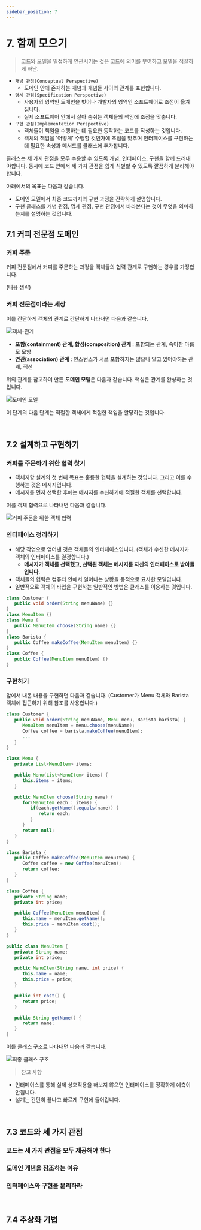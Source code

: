 ```yaml
---
sidebar_position: 7
---
```


# 7. 함께 모으기

> 코드와 모델을 밀접하게 연관시키는 것은 코드에 의미를 부여하고 모델을 적절하게 하낟.

- `개념 관점(Conceptual Perspective)`
  - 도메인 안에 존재하는 개념과 개념들 사이의 관계를 표현합니다.
- `명세 관점(Specification Perspective)`
  - 사용자의 영역인 도메인을 벗어나 개발자의 영역인 소프트웨어로 초점이 옮겨집니다.
  - 실제 소프트웨어 안에서 살아 숨쉬는 객체들의 책임에 초점을 맞춥니다.
- `구현 관점(Implementation Perspective)`
  - 객체들이 책임을 수행하는 데 필요한 동작하는 코드를 작성하는 것입니다.
  - 객체의 책임을 '어떻게' 수행할 것인가에 초점을 맞추며 인터페이스를 구현하는 데 필요한 속성과 메서드를 클래스에 추가합니다.

클래스는 세 가지 관점을 모두 수용할 수 있도록 개념, 인터페이스, 구현을 함께 드러내야합니다. 동시에 코드 안에서 세 가지 관점을 쉽게 식별할 수 있도록 깔끔하게 분리해야 합니다.

아래에서의 목표는 다음과 같습니다.

- 도메인 모델에서 최종 코드까지의 구현 과정을 간략하게 설명합니다.
- 구현 클래스를 개념 관점, 명세 관점, 구현 관점에서 바라본다는 것이 무엇을 의미하는지를 설명하는 것입니다.

## 7.1 커피 전문점 도메인

### 커피 주문

커피 전문점에서 커피를 주문하는 과정을 객체들의 협력 관계로 구현하는 경우를 가정합니다.

(내용 생략)

### 커피 전문점이라는 세상

이를 간단하게 객체의 관계로 간단하게 나타내면 다음과 같습니다.

![객체-관계](https://user-images.githubusercontent.com/42582516/132520697-66abeae3-1f2f-4011-9869-84ed7e33f0f4.png)

- **포함(containment) 관계, 합성(composition) 관계** : 포함되는 관계, 속이찬 마름모 모양
- **연관(association) 관계** : 인스턴스가 서로 포함하지는 않으나 알고 있어야하는 관계, 직선

위의 관계를 참고하여 만든 **도메인 모델**은 다음과 같습니다. 핵심은 관계를 완성하는 것입니다.

![도메인 모델](https://user-images.githubusercontent.com/42582516/132521431-3eeed7ae-fb43-416a-a3bb-7d7033e2ab55.png)

이 단계의 다음 단계는 적절한 객체에게 적절한 책임을 할당하는 것입니다.

<br/>

## 7.2 설계하고 구현하기

### 커피를 주문하기 위한 협력 찾기

- 객체지향 설계의 첫 번째 목표는 훌륭한 협력을 설계하는 것입니다. 그리고 이를 수행하는 것은 메시지입니다.
- 메시지를 먼저 선택한 후에는 메시지를 수신하기에 적절한 객체를 선택합니다.

이를 객체 협력으로 나타내면 다음과 같습니다.

![커피 주문을 위한 객체 협력](https://user-images.githubusercontent.com/42582516/132597401-a8a7b48f-bb6d-47d2-998c-6fa072adefdb.png)

### 인터페이스 정리하기

- 해당 작업으로 얻어낸 것은 객체들의 인터페이스입니다. (객체가 수신한 메시지가 객체의 인터페이스를 결정합니다.)
  - **메시지가 객체를 선택했고, 선택된 객체는 메시지를 자신의 인터페이스로 받아들입니다.**
- 객체들의 협력은 컴퓨터 안에서 일어나는 상황을 동적으로 묘사한 모델입니다.
- 일반적으로 객체의 타입을 구현하는 일반적인 방법은 클래스를 이용하는 것입니다.

```java
class Customer {
   public void order(String menuName) {}
}
class MenuItem {}
class Menu {
   public MenuItem choose(String name) {}
}
class Barista {
   public Coffee makeCoffee(MenuItem menuItem) {}
}
class Coffee {
   public Coffee(MenuItem menuItem) {}
}
```

### 구현하기

앞에서 내온 내용을 구현하면 다음과 같습니다. (Customer가 Menu 객체와 Barista 객체에 접근하기 위해 참조를 사용합니다.)

```java
class Customer {
   public void order(String menuName, Menu menu, Barista barista) {
      MenuItem menuItem = menu.choose(menuName);
      Coffee coffee = barista.makeCoffee(menuItem);
      ...
   }
}
```

```java
class Menu {
   private List<MenuItem> items;

   public Menu(List<MenuItem> items) {
      this.items = items;
   }

   public MenuItem choose(String name) {
      for(MenuItem each : items) {
         if(each.getName().equals(name)) {
            return each;
         }
      }
      return null;
   }
}
```

```java
class Barista {
   public Coffee makeCoffee(MenuItem menuItem) {
      Coffee coffee = new Coffee(menuItem);
      return coffee;
   }
}
```

```java
class Coffee {
   private String name;
   private int price;

   public Coffee(MenuItem menuItem) {
      this.name = menuItem.getName();
      this.price = menuItem.cost();
   }
}
```

```java
public class MenuItem {
   private String name;
   private int price;

   public MenuItem(String name, int price) {
      this.name = name;
      this.price = price;
   }

   public int cost() {
      return price;
   }

   public String getName() {
      return name;
   }
}
```

이를 클래스 구조로 나타내면 다음과 같습니다.

![최종 클래스 구조](https://user-images.githubusercontent.com/42582516/132598610-2840e430-3f75-452b-a329-b9eddbb3ebb6.png)

> 참고 사항

- 인터페이스를 통해 실제 상호작용을 해보지 않으면 인터페이스를 정확하게 예측이 안됩니다.
- 설계는 간단히 끝나고 빠르게 구현에 들어갑니다.

<br/>

## 7.3 코드와 세 가지 관점

### 코드는 세 가지 관점을 모두 제공해야 한다

### 도메인 개념을 참조하는 이유

### 인터페이스와 구현을 분리하라

<br/>

## 7.4 추상화 기법
